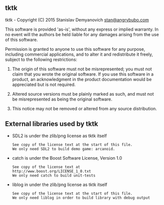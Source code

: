tktk
----

tktk - Copyright (C) 2015 Stanislav Demyanovich <stan@angrybubo.com>

This software is provided 'as-is', without any express or
implied warranty. In no event will the authors be held
liable for any damages arising from the use of this software.

Permission is granted to anyone to use this software for any purpose,
including commercial applications, and to alter it and redistribute
it freely, subject to the following restrictions:

1. The origin of this software must not be misrepresented;
   you must not claim that you wrote the original software.
   If you use this software in a product, an acknowledgment
   in the product documentation would be appreciated but
   is not required.

2. Altered source versions must be plainly marked as such,
   and must not be misrepresented as being the original software.

3. This notice may not be removed or altered from any
   source distribution.


External libraries used by tktk
-------------------------------

* SDL2 is under the zlib/png license as tktk itself

      See copy of the license text at the start of this file.
      We only need SDL2 to build demo game: arcanoid.

* catch is under the Boost Software License, Version 1.0

      See copy of the license text at http://www.boost.org/LICENSE_1_0.txt
      We only need catch to build unit-tests

* liblog in under the zlib/png license as tktk itself

      See copy of the license text at the start of this file.
      We only need liblog in order to build library with debug output
